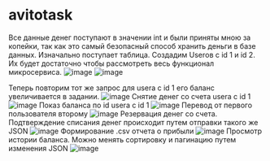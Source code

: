 # avitotask
Все данные денег поступают в значении int и были приняты мною за копейки, так как это самый безопасный способ хранить деньги в базе данных.
Изначально поступает таблица. 
Создадим Userов c id 1 и id 2. Их будет достаточно чтобы рассмотреть весь функционал микросервиса.
![image](https://user-images.githubusercontent.com/66581773/202797881-75f57223-294e-448e-902b-6ce2d5e56cdf.png)
![image](https://user-images.githubusercontent.com/66581773/202797943-2aeda114-648e-47be-b3aa-b2b2a1d09414.png)

Теперь повторим тот же запрос для usera с id 1 его баланс увеличивается в задании.
![image](https://user-images.githubusercontent.com/66581773/202797912-e4c57066-1fe4-47d9-9962-c1abdd38bb2e.png)
Снятие денег со счета usera c id 1
![image](https://user-images.githubusercontent.com/66581773/202798121-131f1ebb-fa7f-460f-a52f-38bed5bd8a0b.png)
Показ баланса по id usera c id 1
![image](https://user-images.githubusercontent.com/66581773/202798200-8e1ae85c-df4f-4b1f-9c3d-a60642494a1e.png)
Перевод от первого пользователя второму
![image](https://user-images.githubusercontent.com/66581773/202798391-3c79f8b9-d700-4564-9ac1-84dbb49f4540.png)
Резервация денег со счета. Подтверждение списания денег происходит путем отправки такого же JSON
![image](https://user-images.githubusercontent.com/66581773/202798559-76be9fe9-c4e8-4d0e-b9f2-bafd857208f8.png)
Формирование .csv отчета о прибыли
![image](https://user-images.githubusercontent.com/66581773/202798983-176e3c0a-dc91-437d-8f68-5b0567744fa9.png)
Просмотр истории баланса. Можно менять сортировку и пагинацию путем изменения JSON
![image](https://user-images.githubusercontent.com/66581773/202799581-0368d33e-8ac1-4741-836b-67846917d4d2.png)








